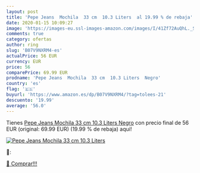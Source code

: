 ```yaml
---
layout: post
title: 'Pepe Jeans  Mochila  33 cm  10.3 Liters  al 19.99 % de rebaja'
date: 2020-01-15 10:09:27
image: 'https://images-eu.ssl-images-amazon.com/images/I/41Zf72AuQhL._SL200_.jpg'
comments: true
category: ofertas
author: ring
slug: 'B07V9NXRM4-es'
actualPrice: 56 EUR
currency: EUR
price: 56
comparePrice: 69.99 EUR
prodname: 'Pepe Jeans  Mochila  33 cm  10.3 Liters  Negro'
country: 'es'
flag: '🇪🇸'
buyurl: 'https://www.amazon.es/dp/B07V9NXRM4/?tag=tolees-21'
descuento: '19.99'
average: '56.0'
---
```


Tienes [Pepe Jeans  Mochila  33 cm  10.3 Liters  Negro](https://www.amazon.es/dp/B07V9NXRM4/?tag=tolees-21) con precio final de  56 EUR (original: 69.99 EUR) (19.99 %  de rebaja) aqui!

[![Pepe Jeans  Mochila  33 cm  10.3 Liters ](https://images-eu.ssl-images-amazon.com/images/I/41Zf72AuQhL._SL200_.jpg)](https://www.amazon.es/dp/B07V9NXRM4/?tag=tolees-21)

🔎:


[🛒 Comprar!!!](https://www.amazon.es/dp/B07V9NXRM4/?tag=tolees-21)
